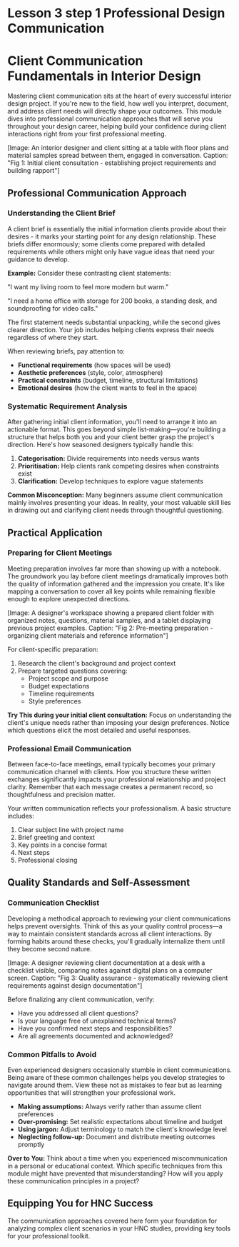 # Lesson 3 step 1 Professional Design Communication

# Client Communication Fundamentals in Interior Design

Mastering client communication sits at the heart of every successful interior design project. If you're new to the field, how well you interpret, document, and address client needs will directly shape your outcomes. This module dives into professional communication approaches that will serve you throughout your design career, helping build your confidence during client interactions right from your first professional meeting.

[Image: An interior designer and client sitting at a table with floor plans and material samples spread between them, engaged in conversation. Caption: "Fig 1: Initial client consultation - establishing project requirements and building rapport"]

## Professional Communication Approach

### Understanding the Client Brief

A client brief is essentially the initial information clients provide about their desires - it marks your starting point for any design relationship. These briefs differ enormously; some clients come prepared with detailed requirements while others might only have vague ideas that need your guidance to develop.

**Example:** Consider these contrasting client statements:

"I want my living room to feel more modern but warm."

"I need a home office with storage for 200 books, a standing desk, and soundproofing for video calls."

The first statement needs substantial unpacking, while the second gives clearer direction. Your job includes helping clients express their needs regardless of where they start.

When reviewing briefs, pay attention to:

- **Functional requirements** (how spaces will be used)  
- **Aesthetic preferences** (style, color, atmosphere)  
- **Practical constraints** (budget, timeline, structural limitations)  
- **Emotional desires** (how the client wants to feel in the space)

### Systematic Requirement Analysis

After gathering initial client information, you'll need to arrange it into an actionable format. This goes beyond simple list-making—you're building a structure that helps both you and your client better grasp the project's direction. Here's how seasoned designers typically handle this:

1. **Categorisation:** Divide requirements into needs versus wants  
2. **Prioritisation:** Help clients rank competing desires when constraints exist  
3. **Clarification:** Develop techniques to explore vague statements

**Common Misconception:** Many beginners assume client communication mainly involves presenting your ideas. In reality, your most valuable skill lies in drawing out and clarifying client needs through thoughtful questioning.

## Practical Application

### Preparing for Client Meetings

Meeting preparation involves far more than showing up with a notebook. The groundwork you lay before client meetings dramatically improves both the quality of information gathered and the impression you create. It's like mapping a conversation to cover all key points while remaining flexible enough to explore unexpected directions.

[Image: A designer's workspace showing a prepared client folder with organized notes, questions, material samples, and a tablet displaying previous project examples. Caption: "Fig 2: Pre-meeting preparation - organizing client materials and reference information"]

For client-specific preparation:

1. Research the client's background and project context  
2. Prepare targeted questions covering:  
   - Project scope and purpose  
   - Budget expectations  
   - Timeline requirements  
   - Style preferences  

**Try This during your initial client consultation:** Focus on understanding the client's unique needs rather than imposing your design preferences. Notice which questions elicit the most detailed and useful responses.

### Professional Email Communication

Between face-to-face meetings, email typically becomes your primary communication channel with clients. How you structure these written exchanges significantly impacts your professional relationship and project clarity. Remember that each message creates a permanent record, so thoughtfulness and precision matter.

Your written communication reflects your professionalism. A basic structure includes:

1. Clear subject line with project name  
2. Brief greeting and context  
3. Key points in a concise format  
4. Next steps  
5. Professional closing

## Quality Standards and Self-Assessment

### Communication Checklist

Developing a methodical approach to reviewing your client communications helps prevent oversights. Think of this as your quality control process—a way to maintain consistent standards across all client interactions. By forming habits around these checks, you'll gradually internalize them until they become second nature.

[Image: A designer reviewing client documentation at a desk with a checklist visible, comparing notes against digital plans on a computer screen. Caption: "Fig 3: Quality assurance - systematically reviewing client requirements against design documentation"]

Before finalizing any client communication, verify:

- Have you addressed all client questions?  
- Is your language free of unexplained technical terms?  
- Have you confirmed next steps and responsibilities?  
- Are all agreements documented and acknowledged?

### Common Pitfalls to Avoid

Even experienced designers occasionally stumble in client communications. Being aware of these common challenges helps you develop strategies to navigate around them. View these not as mistakes to fear but as learning opportunities that will strengthen your professional work.

- **Making assumptions:** Always verify rather than assume client preferences  
- **Over-promising:** Set realistic expectations about timeline and budget  
- **Using jargon:** Adjust terminology to match the client's knowledge level  
- **Neglecting follow-up:** Document and distribute meeting outcomes promptly

**Over to You:** Think about a time when you experienced miscommunication in a personal or educational context. Which specific techniques from this module might have prevented that misunderstanding? How will you apply these communication principles in a project?

## Equipping You for HNC Success

The communication approaches covered here form your foundation for analyzing complex client scenarios in your HNC studies, providing key tools for your professional toolkit.